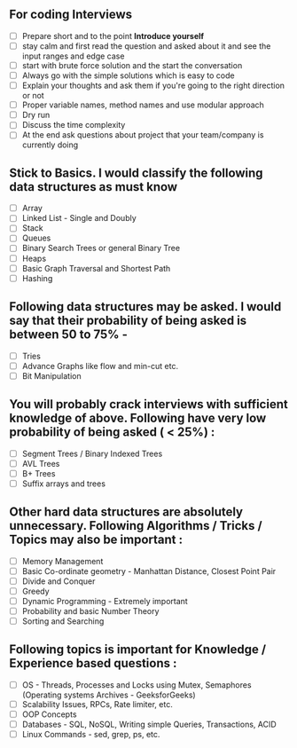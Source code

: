 

## For coding Interviews

- [ ] Prepare short and to the point **Introduce yourself**
- [ ] stay calm and first read the question and asked about it and see the input ranges and edge case
- [ ] start with brute force solution and the start the conversation
- [ ] Always go with the simple solutions which is easy to code
- [ ] Explain your thoughts and ask them if you're going to the right direction or not 
- [ ] Proper variable names, method names and use modular approach
- [ ] Dry run
- [ ] Discuss the time complexity
- [ ] At the end ask questions about project that your team/company is currently doing

## Stick to Basics. I would classify the following data structures as **must know**

- [ ] Array
- [ ] Linked List - Single and Doubly
- [ ] Stack
- [ ] Queues
- [ ] Binary Search Trees or general Binary Tree
- [ ] Heaps
- [ ] Basic Graph Traversal and Shortest Path
- [ ] Hashing

## Following data structures may be asked. I would say that their probability of being asked is between 50 to 75% -

- [ ] Tries
- [ ] Advance Graphs like flow and min-cut etc.
- [ ] Bit Manipulation

## You will probably crack interviews with sufficient knowledge of above. Following have very low probability of being asked ( < 25%) :

- [ ] Segment Trees / Binary Indexed Trees
- [ ] AVL Trees
- [ ] B+ Trees
- [ ] Suffix arrays and trees

## Other hard data structures are absolutely unnecessary. Following Algorithms / Tricks / Topics may also be important :

- [ ] Memory Management
- [ ] Basic Co-ordinate geometry - Manhattan Distance, Closest Point Pair
- [ ] Divide and Conquer
- [ ] Greedy
- [ ] Dynamic Programming - Extremely important
- [ ] Probability and basic Number Theory
- [ ] Sorting and Searching

## Following topics is important for Knowledge / Experience based questions :

- [ ] OS - Threads, Processes and Locks using Mutex, Semaphores (Operating systems Archives - GeeksforGeeks)
- [ ] Scalability Issues, RPCs, Rate limiter, etc.
- [ ] OOP Concepts
- [ ] Databases - SQL, NoSQL, Writing simple Queries, Transactions, ACID
- [ ] Linux Commands - sed, grep, ps, etc.
